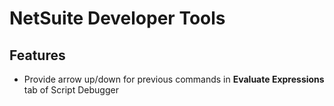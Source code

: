 # NetSuite Developer Tools

## Features

- Provide arrow up/down for previous commands in __Evaluate Expressions__ tab of Script Debugger 

